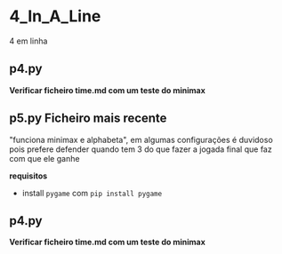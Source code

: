 # 4_In_A_Line
4 em linha

## p4.py
**Verificar ficheiro time.md com um teste do minimax**


## p5.py **Ficheiro mais recente**
"funciona minimax e alphabeta", em algumas configurações é duvidoso pois prefere defender quando tem 3 do que fazer a jogada final que faz com que ele ganhe 


**requisitos**
- install `pygame` com `pip install pygame`


## p4.py
**Verificar ficheiro time.md com um teste do minimax**

